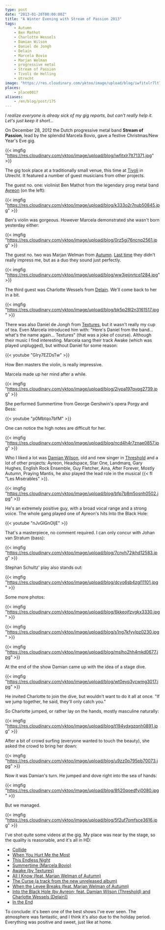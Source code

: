 ```yaml
---
type: post
date: "2013-01-20T00:00:00Z"
title: "A Winter Evening with Stream of Passion 2013"
tags:
    - Autumn
    - Ben Mathot
    - Charlotte Wessels
    - Damian Wilson
    - Daniel de Jongh
    - Delain
    - Marcela Bovio
    - Marjan Welman
    - progressive metal
    - Stream of Passion
    - Tivoli de Helling
    - Utrecht
image: "https://res.cloudinary.com/yktoo/image/upload/blog/iwfitxlr7lt71371.jpg"
places:
    - place0017
aliases:
    - /en/blog/post/175
---
```


*I realize everyone is alreay sick of my gig reports, but can't really help it. Let's just keep it short…*

On December 28, 2012 the Dutch progressive metal band **Stream of Passion**, lead by the splendid Marcela Bovio, gave a festive Christmas/New Year's Eve gig.

{{< imgfig "https://res.cloudinary.com/yktoo/image/upload/blog/iwfitxlr7lt71371.jpg" >}}

<!--more-->

The gig took place at a traditionally small venue, this time at [Tivoli](http://www.tivoli.nl/) in Utrecht. It featured a number of guest musicians from other projects.

The guest no. one: violinist Ben Mathot from the legendary prog metal band [Ayreon](http://www.arjenlucassen.com/content/arjens-projects/ayreon/) (on the left):

{{< imgfig "https://res.cloudinary.com/yktoo/image/upload/blog/k333o2r7nub50845.jpg" >}}

Ben's violin was gorgeous. However Marcela demonstrated she wasn't born yesterday either:

{{< imgfig "https://res.cloudinary.com/yktoo/image/upload/blog/0rz5gi76ncnq2561.jpg" >}}

The guest no. two was Marjan Welman from [Autumn](http://www.autumn-band.com/). [Last time](ru;0170) they didn't really impress me, but as a duo they sound just perfectly.

{{< imgfig "https://res.cloudinary.com/yktoo/image/upload/blog/ww3jejjnrtcq1284.jpg" >}}

The third guest was Charlotte Wessels from [Delain](http://www.delain.nl/). We'll come back to her in a bit.

{{< imgfig "https://res.cloudinary.com/yktoo/image/upload/blog/bk5p28l2n3161517.jpg" >}}

There was also Daniel de Jongh from [Textures](http://texturesband.com/), but it wasn't really my cup of tea. Even Marcela introduced him with: "Here's Daniel from the band… what's the name again… Textures" (that was a joke of course). Although their music I find interesting. Marcela sang their track Awake (which was played unplugged), but without Daniel for some reason:

{{< youtube "GIry7EZDsTw" >}}

How Ben masters the violin, is really impressive.

Marcela made up her mind after a while.

{{< imgfig "https://res.cloudinary.com/yktoo/image/upload/blog/2iypa197qvqg2739.jpg" >}}

She performed Summertime from George Gershwin's opera Porgy and Bess:

{{< youtube "p0Mbtqo7bfM" >}}

One can notice the high notes are difficult for her.

{{< imgfig "https://res.cloudinary.com/yktoo/image/upload/blog/ncd4h4r7znae0857.jpg" >}}

Who I liked a lot was [Damian Wilson](http://www.damian-wilson.net/), old and new singer in [Threshold](http://www.thresh.net/) and a lot of other projects: Ayreon, Headspace, Star One, Landmarq, Gary Hughes, English Rock Ensemble, Guy Fletcher, Aina, After Forever, Mostly Autumn, Praying Mantis, he also played the lead role in the musical {{< fl "Les Misérables" >}}.

{{< imgfig "https://res.cloudinary.com/yktoo/image/upload/blog/bfp7b8m5osnh0502.jpg" >}}

He's an extremely positive guy, with a broad vocal range and a strong voice. The whole gang played one of Ayreon's hits Into the Black Hole:

{{< youtube "nJvGlGnOljE" >}}

That's a masterpiece, no comment required. I can only concur with Johan van Stratum (bass):

{{< imgfig "https://res.cloudinary.com/yktoo/image/upload/blog/7cnyh72jkhd12583.jpg" >}}

Stephan Schultz' play also stands out:

{{< imgfig "https://res.cloudinary.com/yktoo/image/upload/blog/dcyo6sb4zgl11101.jpg" >}}

Some more photos:

{{< imgfig "https://res.cloudinary.com/yktoo/image/upload/blog/6kkeojfzvgkx3330.jpg" >}}

{{< imgfig "https://res.cloudinary.com/yktoo/image/upload/blog/s1ng7kfyylpz0230.jpg" >}}

{{< imgfig "https://res.cloudinary.com/yktoo/image/upload/blog/mslho2hh4mkd0677.jpg" >}}

At the end of the show Damian came up with the idea of a stage dive.

{{< imgfig "https://res.cloudinary.com/yktoo/image/upload/blog/wt0eyq3ycwmg3017.jpg" >}}

He invited Charlotte to join the dive, but wouldn't want to do it all at once. "If we jump together, he said, they'll only catch you."

So Charlotte jumped, or rather lay on the hands, mostly masculine naturally:

{{< imgfig "https://res.cloudinary.com/yktoo/image/upload/blog/t194ydxgzqnh0891.jpg" >}}

After a bit of crowd surfing (everyone wanted to touch the beauty), she asked the crowd to bring her down:

{{< imgfig "https://res.cloudinary.com/yktoo/image/upload/blog/u9zz0p795pb70073.jpg" >}}

Now it was Damian's turn. He jumped and dove right into the sea of hands:

{{< imgfig "https://res.cloudinary.com/yktoo/image/upload/blog/8fj20qoedfyj0080.jpg" >}}

But we managed.

{{< imgfig "https://res.cloudinary.com/yktoo/image/upload/blog/5f2uf7omfsce3616.jpg" >}}

I've shot quite some videos at the gig. My place was near by the stage, so the quality is reasonable, and it's all in HD:

* [Collide](http://www.youtube.com/watch?v=UJk2WVThz50)
* [When You Hurt Me the Most](http://www.youtube.com/watch?v=X3AKSVeD6Z8)
* [This Endless Night](http://www.youtube.com/watch?v=Sabiq52rxG8)
* [Summertime (Marcela Bovio)](http://www.youtube.com/watch?v=p0Mbtqo7bfM)
* [Awake (by Textures)](http://www.youtube.com/watch?v=GIry7EZDsTw)
* [All I Know (feat. Marjan Welman of Autumn)](http://www.youtube.com/watch?v=-vrW7gtPVn0)
* [The Curse (a track from the new unreleased album)](http://www.youtube.com/watch?v=ZRGslfSHGNs)
* [When the Levee Breaks (feat. Marjan Welman of Autumn)](http://www.youtube.com/watch?v=aNsjmwjiYY0)
* [Into the Black Hole (by Ayreon; feat. Damian Wilson (Threshold) and Charlotte Wessels (Delain))](http://www.youtube.com/watch?v=nJvGlGnOljE)
* [In the End](http://www.youtube.com/watch?v=chW8Bo9pJjw)

To conclude: it's been one of the best shows I've ever seen. The atmosphere was fantastic, and I think it's also due to the holiday period. Everything was positive and sweet, just like at home.
